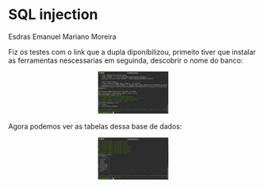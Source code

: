 # SQL injection
Esdras Emanuel Mariano Moreira

Fiz os testes com  o link que a dupla diponibilizou, primeito tiver que instalar as ferramentas nescessarias em seguinda, descobrir o nome do banco:

<div align="center"><img src="img/01.png" alt="" style="width:80; height:85px;"/></div>


Agora podemos ver as tabelas dessa base de dados:


<div align="center"><img src="img/02.png" alt="" style="width:80; height:85px;"/></div>




